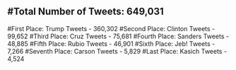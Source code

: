 #Total Number of Tweets: 649,031 
---
#First Place: Trump Tweets - 360,302
#Second Place: Clinton Tweets - 99,652
#Third Place: Cruz Tweets - 75,681
#Fourth Place: Sanders Tweets - 48,885
#Fifth Place: Rubio Tweets - 46,901
#Sixth Place: Jeb! Tweets - 7,266
#Seventh Place: Carson Tweets - 5,829
#Last Place: Kasich Tweets - 4,524
